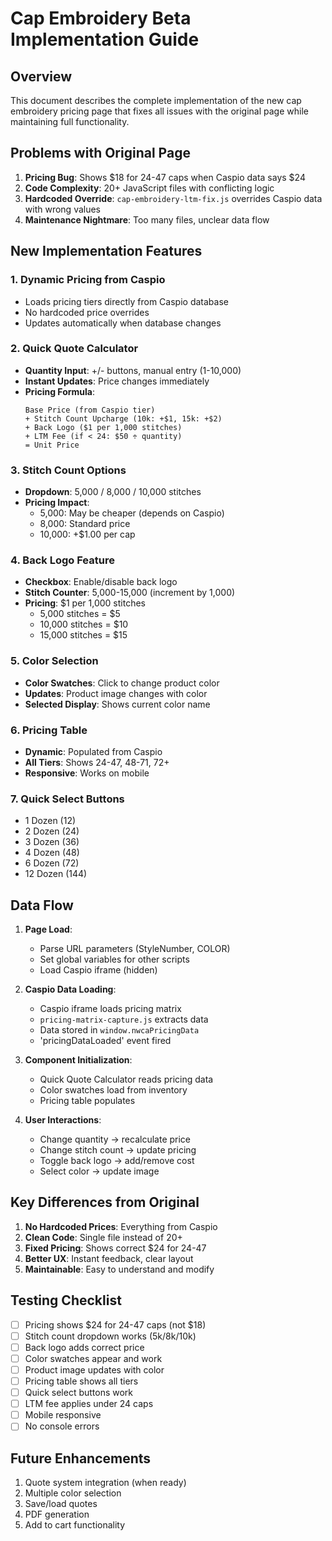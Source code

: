 # Cap Embroidery Beta Implementation Guide

## Overview

This document describes the complete implementation of the new cap embroidery pricing page that fixes all issues with the original page while maintaining full functionality.

## Problems with Original Page

1. **Pricing Bug**: Shows $18 for 24-47 caps when Caspio data says $24
2. **Code Complexity**: 20+ JavaScript files with conflicting logic
3. **Hardcoded Override**: `cap-embroidery-ltm-fix.js` overrides Caspio data with wrong values
4. **Maintenance Nightmare**: Too many files, unclear data flow

## New Implementation Features

### 1. Dynamic Pricing from Caspio
- Loads pricing tiers directly from Caspio database
- No hardcoded price overrides
- Updates automatically when database changes

### 2. Quick Quote Calculator
- **Quantity Input**: +/- buttons, manual entry (1-10,000)
- **Instant Updates**: Price changes immediately
- **Pricing Formula**:
  ```
  Base Price (from Caspio tier)
  + Stitch Count Upcharge (10k: +$1, 15k: +$2)
  + Back Logo ($1 per 1,000 stitches)
  + LTM Fee (if < 24: $50 ÷ quantity)
  = Unit Price
  ```

### 3. Stitch Count Options
- **Dropdown**: 5,000 / 8,000 / 10,000 stitches
- **Pricing Impact**:
  - 5,000: May be cheaper (depends on Caspio)
  - 8,000: Standard price
  - 10,000: +$1.00 per cap

### 4. Back Logo Feature
- **Checkbox**: Enable/disable back logo
- **Stitch Counter**: 5,000-15,000 (increment by 1,000)
- **Pricing**: $1 per 1,000 stitches
  - 5,000 stitches = $5
  - 10,000 stitches = $10
  - 15,000 stitches = $15

### 5. Color Selection
- **Color Swatches**: Click to change product color
- **Updates**: Product image changes with color
- **Selected Display**: Shows current color name

### 6. Pricing Table
- **Dynamic**: Populated from Caspio
- **All Tiers**: Shows 24-47, 48-71, 72+
- **Responsive**: Works on mobile

### 7. Quick Select Buttons
- 1 Dozen (12)
- 2 Dozen (24)
- 3 Dozen (36)
- 4 Dozen (48)
- 6 Dozen (72)
- 12 Dozen (144)

## Data Flow

1. **Page Load**:
   - Parse URL parameters (StyleNumber, COLOR)
   - Set global variables for other scripts
   - Load Caspio iframe (hidden)

2. **Caspio Data Loading**:
   - Caspio iframe loads pricing matrix
   - `pricing-matrix-capture.js` extracts data
   - Data stored in `window.nwcaPricingData`
   - 'pricingDataLoaded' event fired

3. **Component Initialization**:
   - Quick Quote Calculator reads pricing data
   - Color swatches load from inventory
   - Pricing table populates

4. **User Interactions**:
   - Change quantity → recalculate price
   - Change stitch count → update pricing
   - Toggle back logo → add/remove cost
   - Select color → update image

## Key Differences from Original

1. **No Hardcoded Prices**: Everything from Caspio
2. **Clean Code**: Single file instead of 20+
3. **Fixed Pricing**: Shows correct $24 for 24-47
4. **Better UX**: Instant feedback, clear layout
5. **Maintainable**: Easy to understand and modify

## Testing Checklist

- [ ] Pricing shows $24 for 24-47 caps (not $18)
- [ ] Stitch count dropdown works (5k/8k/10k)
- [ ] Back logo adds correct price
- [ ] Color swatches appear and work
- [ ] Product image updates with color
- [ ] Pricing table shows all tiers
- [ ] Quick select buttons work
- [ ] LTM fee applies under 24 caps
- [ ] Mobile responsive
- [ ] No console errors

## Future Enhancements

1. Quote system integration (when ready)
2. Multiple color selection
3. Save/load quotes
4. PDF generation
5. Add to cart functionality